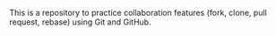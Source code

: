 This is a repository to practice collaboration features (fork, clone, pull request, rebase) using Git and GitHub.